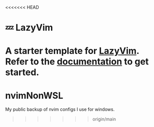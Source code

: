 <<<<<<< HEAD
# 💤 LazyVim

A starter template for [LazyVim](https://github.com/LazyVim/LazyVim).
Refer to the [documentation](https://lazyvim.github.io/installation) to get started.
=======
# nvimNonWSL
My public backup of nvim configs I use for windows.
>>>>>>> origin/main
